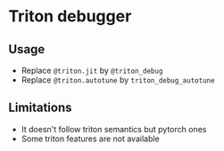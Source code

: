 # Triton debugger

## Usage

- Replace `@triton.jit` by `@triton_debug` 
- Replace `@triton.autotune` by `triton_debug_autotune`

## Limitations

- It doesn't follow triton semantics but pytorch ones
- Some triton features are not available